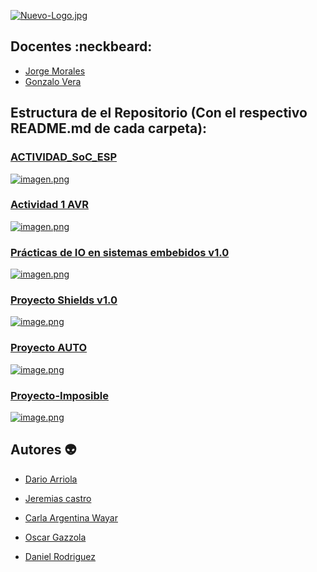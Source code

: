 

[![Nuevo-Logo.jpg](https://i.postimg.cc/XqG4t8Dt/Nuevo-Logo.jpg)](https://postimg.cc/sGrkhpzJ)



## Docentes  :neckbeard:

- [Jorge Morales](https://github.com/rebmorales)
- [Gonzalo Vera](https://github.com/gonaiot)


## Estructura de el Repositorio (Con el respectivo README.md de cada carpeta):
### [ACTIVIDAD_SoC_ESP](https://github.com/EMTSTISPC/Grupo2/tree/main/ACTIVIDAD_SoC_ESP)
[![imagen.png](https://i.postimg.cc/xdTxsb1m/imagen.png)](https://postimg.cc/PC9QJJZf)

### [Actividad 1 AVR](https://github.com/EMTSTISPC/Grupo2/tree/main/Actividad%201%20AVR)
[![imagen.png](https://i.postimg.cc/qvZyTtGy/imagen.png)](https://postimg.cc/dhrLRVpV)

### [Prácticas de IO en sistemas embebidos v1.0](https://github.com/EMTSTISPC/Grupo2/tree/main/Pr%C3%A1cticas%20de%20IO%20en%20sistemas%20embebidos%20v1.0)
[![imagen.png](https://i.postimg.cc/tJT9pgkn/imagen.png)](https://postimg.cc/G8ZWjdZb)

### [Proyecto Shields v1.0](https://github.com/EMTSTISPC/Grupo2/tree/main/Proyecto%20%20Shields%20v1.0)
[![image.png](https://i.postimg.cc/wj4TqsNb/image.png)](https://postimg.cc/186ZMXJp)

### [Proyecto AUTO ](https://github.com/ISPC-TST-Electronica-Microcontrolada/Grupo2/blob/main/PROYECTO-AUTO/README.md)
[![image.png](https://i.postimg.cc/T3VWsx5V/image.png)](https://postimg.cc/K1YzKdNj)

### [Proyecto-Imposible](https://github.com/ISPC-TST-Electronica-Microcontrolada/Grupo2/tree/main/Proyecto-Imposible)
[![image.png](https://i.postimg.cc/CLxntqD8/image.png)](https://postimg.cc/jCBjnCMq)

## Autores :alien:

- [Dario Arriola](https://github.com/dr-arriola)

- [Jeremias castro](https://github.com/Jerec4stro)

- [Carla Argentina Wayar](https://github.com/WayarCarla)

- [Oscar Gazzola](https://github.com/OscarAGazzola)
- [Daniel Rodriguez](https://github.com/danydeitu)
